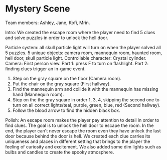 # Mystery Scene
Team members: Ashley, Jane, Kofi, Mrin.

Intro: We created the escape room where the player need to find 5 clues and solve puzzles in order to unlock the hell door.

Particle system: all skull particle light will turn on when the player solved all 5 puzzles.
5 unique objects: camera room, mannequin room, haunted room, hell door, skull particle light.
Controllable character: Crystal cylinder.
Camera: First person view.
Part 1: press F to turn on flashlight.
Part 2: finding clues trigger an in-game event.
1. Step on the gray square on the floor (Camera room).
2. Put the chair on the gray square (First hallway).
3. Find the mannequin arm and collide it with the mannequin has missing hand (Mannequin room).
4. Step on the the gray square in order 1, 3, 4, skipping the second one to turn on all correct lights/teal, purple, green, blue, red (Second hallway).
5. Follow the blood arrow to find the hidden black box.

Polish: An escape room makes the player pay attention to detail in order to find clues. The goal is to unlock the hell door to escape the room. In the end, the player can't never escape the room even they have unlock the last door because behind the door is hell. We created each clue carries its uniqueness and places in different setting that brings to the player the feeling of curiosity and excitement. We also added some dim lights such as bulbs and candles to create the spooky atmosphere.